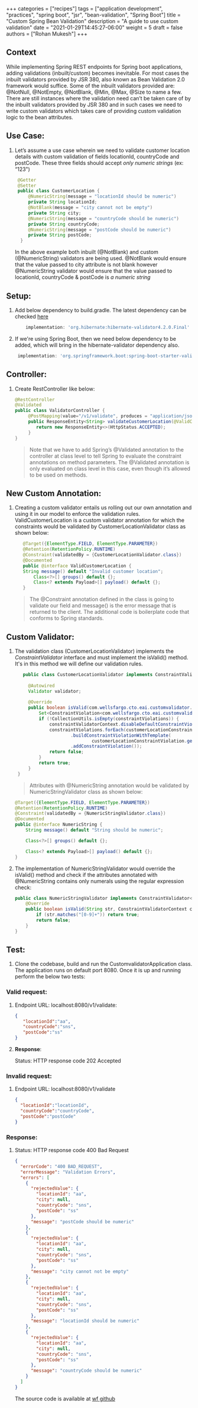 +++
categories = ["recipes"]
tags = ["application development", "practices", "spring boot", "jsr", "bean-validation", "Spring Boot"]
title = "Custom Spring Bean Validation"
description = "A guide to use custom validation"
date = "2021-01-29T14:45:27-06:00"
weight = 5
draft = false
authors = ["Rohan Mukesh"]
+++

## Context

While implementing Spring REST endpoints for Spring boot applications, adding validations (inbuilt/custom) becomes inevitable. For most cases the inbuilt validators provided by JSR 380, also known as Bean Validation 2.0 framework would suffice. Some of the inbuilt validators provided are: @NotNull, @NotEmpty, @NotBlank, @Min, @Max, @Size to name a few. There are still instances where the validation need can’t be taken care of by the inbuilt validators provided by JSR 380 and in such cases we need to write custom validators which takes care of providing custom validation logic to the bean attributes.
    
## Use Case:

1. Let’s assume a use case wherein we need to validate customer location details with custom validation of fields locationId, countryCode and postCode. These three fields should accept *only numeric strings* (ex: “123")

   ```java
    @Getter
    @Setter
    public class CustomerLocation {
        @NumericString(message = "locationId should be numeric")
        private String locationId;
        @NotBlank(message = "city cannot not be empty")
        private String city;
        @NumericString(message = "countryCode should be numeric")
        private String countryCode;
        @NumericString(message = "postCode should be numeric")
        private String postCode;
     }
   ```
    In the above example both inbuilt (@NotBlank) and custom (@NumericString) validators are being used. @NotBlank would ensure that the value passed to city attribute is not blank however @NumericString validator would ensure that the value passed to locationId, countryCode & postCode is *a numeric string*

## Setup:
 
1. Add below dependency to build.gradle. The latest dependency can be checked [here](https://search.maven.org/classic/#search%7Cgav%7C1%7Cg%3A%22org.hibernate%22%20AND%20a%3A%22hibernate-validator%22)

    ```groovy
        implementation: 'org.hibernate:hibernate-validator4.2.0.Final'
    ```    

1. If we're using Spring Boot, then we need below dependency to be added, which will bring in the hibernate-validator dependency also.
    
    ```groovy
     implementation: 'org.springframework.boot:spring-boot-starter-validation:2.4.1'
    ```

## **Controller:**

1. Create RestController like below:

   ```java
   @RestController
   @Validated  
   public class ValidatorController {
        @PostMapping(value="/v1/validate", produces = "application/json")
        public ResponseEntity<String> validateCustomerLocation(@ValidCustomerLocation @RequestBody CustomerLocation customerLocation){
           return new ResponseEntity<>(HttpStatus.ACCEPTED);
        }
   }
   ```
   
   > Note that we have to add Spring’s @Validated annotation to the controller at class level to tell Spring to evaluate the constraint annotations on method parameters.
   The @Validated annotation is only evaluated on class level in this case, even though it’s allowed to be used on methods.

## New Custom Annotation:

1. Creating a custom validator entails us rolling out our own annotation and using it in our model to enforce the validation rules.
   ValidCustomerLocation is a custom validator annotation for which the constraints would be validated by CustomerLocationValidator class as shown below:

   ```java
      @Target({ElementType.FIELD, ElementType.PARAMETER})
      @Retention(RetentionPolicy.RUNTIME)
      @Constraint(validatedBy = {CustomerLocationValidator.class})
      @Documented
      public @interface ValidCustomerLocation {
      String message() default "Invalid customer location";
          Class<?>[] groups() default {};
          Class<? extends Payload>[] payload() default {};
      }
   ```
    > The @Constraint annotation defined in the class is going to validate our field and message() is the error message that is returned to the client.
      The additional code is boilerplate code that conforms to Spring standards.

## Custom Validator:

1. The validation class (CustomerLocationValidator) implements the _ConstraintValidator_ interface and must implement the isValid() method.
    It's in this method we will define our validation rules.

   ```java
      public class CustomerLocationValidator implements ConstraintValidator<CustomerLocationConstraint, CustomerLocation> {
    
        @Autowired
        Validator validator;
    
        @Override
        public boolean isValid(com.wellsfargo.cto.eai.customvalidator.model.CustomerLocation customerLocation, ConstraintValidatorContext constraintValidatorContext) {
            Set<ConstraintViolation<com.wellsfargo.cto.eai.customvalidator.model.CustomerLocation>> constraintViolations = validator.validate(customerLocation);
            if (!CollectionUtils.isEmpty(constraintViolations)) {
                constraintValidatorContext.disableDefaultConstraintViolation();
                constraintViolations.forEach(customerLocationConstraintViolation -> constraintValidatorContext
                        .buildConstraintViolationWithTemplate(
                                customerLocationConstraintViolation.getMessageTemplate())
                        .addConstraintViolation());
                return false;
            }
            return true;
        }
    }
   ```
    > Attributes with @NumericString annotation would be validated by NumericStringValidator class as shown below:

    ```java
    @Target({ElementType.FIELD, ElementType.PARAMETER})
    @Retention(RetentionPolicy.RUNTIME)
    @Constraint(validatedBy = {NumericStringValidator.class})
    @Documented
    public @interface NumericString {
        String message() default "String should be numeric";
    
        Class<?>[] groups() default {};
    
        Class<? extends Payload>[] payload() default {};
    }
    ```
1. The implementation of NumericStringValidator would override the isValid() method and check if the attributes annotated with @NumericString contains only numerals using the regular expression check:

    ```java
    public class NumericStringValidator implements ConstraintValidator<NumericString, String> {
        @Override
        public boolean isValid(String str, ConstraintValidatorContext constraintValidatorContext) {
            if (str.matches("[0-9]+")) return true;
            return false;
        }
    }
    ```
## Test:

1. Clone the codebase, build and run the CustomvalidatorApplication class. The application runs on default port 8080. Once it is up and running perform the below two tests:

### Valid request:

1. Endpoint URL: localhost:8080/v1/validate:

    ```json
    {
       "locationId":"aa",
       "countryCode":"sns",
       "postCode":"ss"
    }
    ```

1. **Response**:

    Status: HTTP response code 202 Accepted

### Invalid request:

1. Endpoint URL: localhost:8080/v1/validate

    ```json
    {
      "locationId":"locationId",
      "countryCode":"countryCode",
      "postCode":"postCode"
    }
    ```   

### Response:

1. Status: HTTP response code 400 Bad Request

    ```json
    {
      "errorCode": "400 BAD_REQUEST",
      "errorMessage": "Validation Errors",
      "errors": [
        {
          "rejectedValue": {
            "locationId": "aa",
            "city": null,
            "countryCode": "sns",
            "postCode": "ss"
          },
          "message": "postCode should be numeric"
        },
        {
          "rejectedValue": {
            "locationId": "aa",
            "city": null,
            "countryCode": "sns",
            "postCode": "ss"
          },
          "message": "city cannot not be empty"
        },
        {
          "rejectedValue": {
            "locationId": "aa",
            "city": null,
            "countryCode": "sns",
            "postCode": "ss"
          },
          "message": "locationId should be numeric"
        },
        {
          "rejectedValue": {
            "locationId": "aa",
            "city": null,
            "countryCode": "sns",
            "postCode": "ss"
          },
          "message": "countryCode should be numeric"
        }
      ]
    }
    ```
    The source code is available at [wf github](https://github.wellsfargo.com/wf-greenfield-spring-boot-custom-validator)
